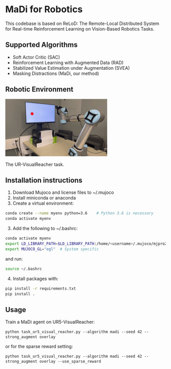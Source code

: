 # MaDi for Robotics

This codebase is based on ReLoD: The Remote-Local Distributed System for Real-time Reinforcement Learning on Vision-Based Robotics Tasks.


## Supported Algorithms

- Soft Actor Critic (SAC)
- Reinforcement Learning with Augmented Data (RAD)
- Stabilized Value Estimation under Augmentation (SVEA)
- Masking Distractions (MaDi, our method)


## Robotic Environment

![UR5-VisualReacher](docs/UR5-VisualReacher.gif) 

The UR-VisualReacher task.


## Installation instructions
1. Download Mujoco and license files to ~/.mujoco
2. Install miniconda or anaconda
3. Create a virtual environment:
```bash
conda create --name myenv python=3.6    # Python 3.6 is necessary
conda activate myenv
```
3. Add the following to ~/.bashrc:
```bash
conda activate myenv
export LD_LIBRARY_PATH=$LD_LIBRARY_PATH:/home/<username>/.mujoco/mjpro210/bin   # Change based on mujoco version
export MUJOCO_GL="egl"  # System specific
```
and run:
```bash
source ~/.bashrc
```
4. Install packages with:
```bash
pip install -r requirements.txt
pip install .
```

## Usage

Train a MaDi agent on UR5-VisualReacher:
```
python task_ur5_visual_reacher.py --algorithm madi --seed 42 --strong_augment overlay 
```
or for the sparse reward setting:
```
python task_ur5_visual_reacher.py --algorithm madi --seed 42 --strong_augment overlay --use_sparse_reward 
```

